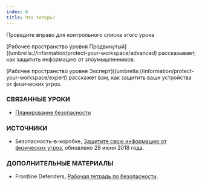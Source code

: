 ```yaml
---
index: 6
title: Что теперь?
---
```

Проведите вправо для контрольного списка этого урока

[Рабочее пространство уровня Продвинутый]((umbrella://information/protect-your-workspace/advanced) рассказывает, как защитить информацию от злоумышленников.

[Рабочее пространство уровня Эксперт]((umbrella://information/protect-your-workspace/expert) расскажет вам, как защитить ваши устройства от физических угроз.

### СВЯЗАННЫЕ УРОКИ

*   [Планирование безопасности](umbrella://assess-your-risk/security-planning)

### ИСТОЧНИКИ

* Безопасность-в-коробке, [Защитите свою информацию от физических угроз](https://securityinabox.org/en/guide/physical/), обновлено 28 июня 2018 года.

### ДОПОЛНИТЕЛЬНЫЕ МАТЕРИАЛЫ

- Frontline Defenders, [Рабочая тетрадь по безопасности](https://www.frontlinedefenders.org/en/resource-publication/workbook-security-practical-steps-human-rights-defenders-risk).